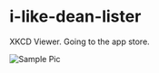 # i-like-dean-lister
XKCD Viewer. Going to the app store.

![Sample Pic](https://i.imgur.com/oEBnuZI.png)
